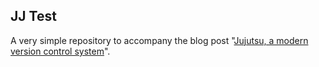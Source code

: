 ## JJ Test

A very simple repository to accompany the blog post "[Jujutsu, a modern version control system](https://tonisagrista.com/blog/2024/jujutsu)".

